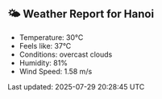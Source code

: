 <!-- WEATHER-START -->
## 🌤 Weather Report for Hanoi

- Temperature: 30°C
- Feels like: 37°C
- Conditions: overcast clouds
- Humidity: 81%
- Wind Speed: 1.58 m/s

Last updated: 2025-07-29 20:28:45 UTC
<!-- WEATHER-END -->
